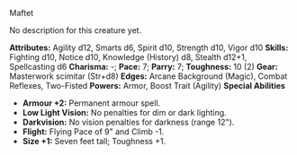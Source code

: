 Maftet

No description for this creature yet.

**Attributes:** Agility d12, Smarts d6, Spirit d10, Strength d10, Vigor
d10
**Skills:** Fighting d10, Notice d10, Knowledge (History) d8, Stealth
d12+1, Spellcasting d6
**Charisma:** -; **Pace:** 7; **Parry:** 7; **Toughness:** 10 (2)
**Gear:** Masterwork scimitar (Str+d8)
**Edges:** Arcane Background (Magic), Combat Reflexes, Two-Fisted
**Powers:** Armor, Boost Trait (Agility)
**Special Abilities**
- **Armour +2:** Permanent armour spell.
- **Low Light Vision:** No penalties for dim or dark lighting.
- **Darkvision:** No vision penalties for darkness (range 12").
- **Flight:** Flying Pace of 9" and Climb -1.
- **Size +1:** Seven feet tall; Toughness +1.

